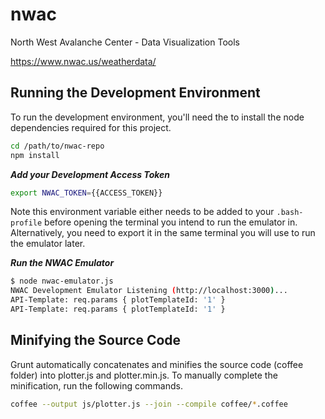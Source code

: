 # nwac

North West Avalanche Center - Data Visualization Tools

https://www.nwac.us/weatherdata/

## Running the Development Environment

To run the development environment, you'll need the to install the node
dependencies required for this project.

```sh
cd /path/to/nwac-repo
npm install
```

***Add your Development Access Token***

```sh
export NWAC_TOKEN={{ACCESS_TOKEN}}
```

Note this environment variable either needs to be added to your `.bash-profile` before opening the terminal you intend to run the emulator in. Alternatively, you need to export it in the same terminal you will use to run the emulator later.

***Run the NWAC Emulator***

```sh
$ node nwac-emulator.js
NWAC Development Emulator Listening (http://localhost:3000)...
API-Template: req.params { plotTemplateId: '1' }
API-Template: req.params { plotTemplateId: '1' }
```

## Minifying the Source Code

Grunt automatically concatenates and minifies the source code (coffee folder)
into plotter.js and plotter.min.js. To manually complete the minification, run
the following commands.

```sh
coffee --output js/plotter.js --join --compile coffee/*.coffee

```
